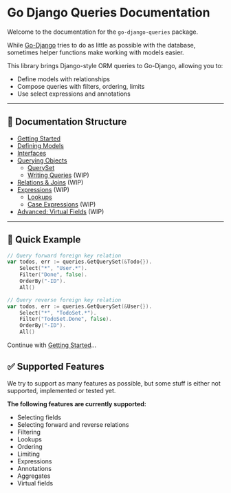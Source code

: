 # Go Django Queries Documentation

Welcome to the documentation for the `go-django-queries` package.

While [Go-Django](https://github.com/Nigel2392/go-django) tries to do as little as possible with the database, sometimes helper functions make working with models easier.

This library brings Django-style ORM queries to Go-Django, allowing you to:

* Define models with relationships
* Compose queries with filters, ordering, limits
* Use select expressions and annotations

---

## 📁 Documentation Structure

* [Getting Started](./docs/getting_started.md)
* [Defining Models](./docs/models/models.md)
* [Interfaces](./docs/interfaces.md)
* [Querying Objects](./docs/querying.md)
  * [QuerySet](./docs/queryset/queryset.md)
  * [Writing Queries](./docs/queryset/writing_queries.md) (WIP)
* [Relations & Joins](./docs/relations/relations.md) (WIP)
* [Expressions](./docs/expressions/expressions.md) (WIP)
  * [Lookups](./docs/expressions/lookups.md)
  * [Case Expressions](./docs/expressions/cases.md) (WIP)
* [Advanced: Virtual Fields](./docs/virtual_fields.md) (WIP)

---

## 🔧 Quick Example

```go
// Query forward foreign key relation
var todos, err := queries.GetQuerySet(&Todo{}).
    Select("*", "User.*").
    Filter("Done", false).
    OrderBy("-ID").
    All()

// Query reverse foreign key relation
var todos, err := queries.GetQuerySet(&User{}).
    Select("*", "TodoSet.*").
    Filter("TodoSet.Done", false).
    OrderBy("-ID").
    All()
```

Continue with [Getting Started](./docs/getting_started.md)…

## ✅ Supported Features

We try to support as many features as possible, but some stuff is either not supported, implemented or tested yet.

**The following features are currently supported:**

* Selecting fields
* Selecting forward and reverse relations
* Filtering
* Lookups
* Ordering
* Limiting
* Expressions
* Annotations
* Aggregates
* Virtual fields
